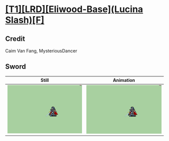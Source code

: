# [\[T1\]\[LRD\]\[Eliwood-Base\]\(Lucina Slash\)\[F\]](../)

## Credit

Caim Van Fang, MysteriousDancer
	
## Sword

| Still | Animation |
| :---: | :-------: |
| ![Sword still](./Sword_000.png) | ![Sword animation](./Sword.gif) |
